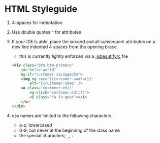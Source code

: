 # HTML Styleguide

1. 4-spaces for indentation

1. Use double quotes `"` for attributes

1. If your IDE is able, place the second and all subsequent attributes on a new line indented 4 spaces from the opening brace
    + this is currently _lightly_ enforced via a [.jsbeautifyrc](/style/.jsbeautifyrc) file
    ```html
    <div class="btn btn-primary"
        id="hello-world"
        ng-if="customer.isLoggedIn">
        <img ng-src="{{customer.avatar}}"
            alt="{{customer.name" />
        <a class="customer-edit"
            ng-click="customer.edit()">
            <i class="fa fa-gear"></i>
        </a>
    </div>
    ```

1. css names are limited to the following characters
    + a-z; lowercased
    + 0-9; but never at the beginning of the class name
    + the special characters; `_`, `-`
